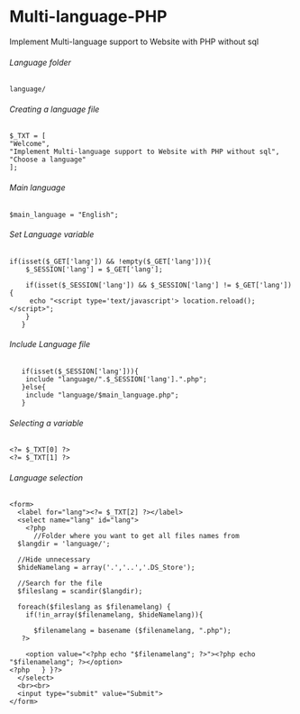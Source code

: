 # Multi-language-PHP
Implement Multi-language support to Website with PHP without sql

###### Language folder
`language/`

###### Creating a language file
  
    $_TXT = [
    "Welcome",
    "Implement Multi-language support to Website with PHP without sql",
    "Choose a language"
    ];
   

###### Main language
`$main_language = "English";`

###### Set Language variable
    if(isset($_GET['lang']) && !empty($_GET['lang'])){
        $_SESSION['lang'] = $_GET['lang'];
       
        if(isset($_SESSION['lang']) && $_SESSION['lang'] != $_GET['lang']){
         echo "<script type='text/javascript'> location.reload(); </script>";
        }
       }
       

###### Include Language file
       if(isset($_SESSION['lang'])){
        include "language/".$_SESSION['lang'].".php";
       }else{
        include "language/$main_language.php";
       }

###### Selecting a variable
    <?= $_TXT[0] ?>
    <?= $_TXT[1] ?>

###### Language selection
    <form>
      <label for="lang"><?= $_TXT[2] ?></label>
      <select name="lang" id="lang">
        <?php
          //Folder where you want to get all files names from
      $langdir = 'language/';
    
      //Hide unnecessary
      $hideNamelang = array('.','..','.DS_Store');
    
      //Search for the file
      $fileslang = scandir($langdir);
    
      foreach($fileslang as $filenamelang) {
        if(!in_array($filenamelang, $hideNamelang)){
    
          $filenamelang = basename ($filenamelang, ".php");
       ?>
    
        <option value="<?php echo "$filenamelang"; ?>"><?php echo "$filenamelang"; ?></option>
    <?php   } }?>
      </select>
      <br><br>
      <input type="submit" value="Submit">
    </form>

